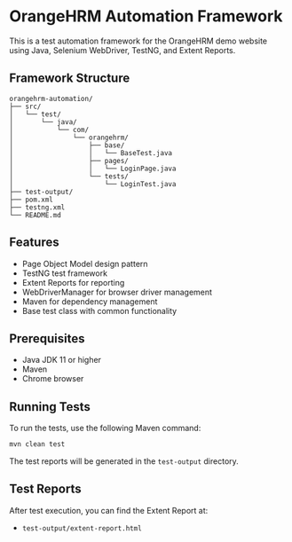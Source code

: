 # OrangeHRM Automation Framework

This is a test automation framework for the OrangeHRM demo website using Java, Selenium WebDriver, TestNG, and Extent Reports.

## Framework Structure

```
orangehrm-automation/
├── src/
│   └── test/
│       └── java/
│           └── com/
│               └── orangehrm/
│                   ├── base/
│                   │   └── BaseTest.java
│                   ├── pages/
│                   │   └── LoginPage.java
│                   └── tests/
│                       └── LoginTest.java
├── test-output/
├── pom.xml
├── testng.xml
└── README.md
```

## Features

- Page Object Model design pattern
- TestNG test framework
- Extent Reports for reporting
- WebDriverManager for browser driver management
- Maven for dependency management
- Base test class with common functionality

## Prerequisites

- Java JDK 11 or higher
- Maven
- Chrome browser

## Running Tests

To run the tests, use the following Maven command:

```bash
mvn clean test
```

The test reports will be generated in the `test-output` directory.

## Test Reports

After test execution, you can find the Extent Report at:
- `test-output/extent-report.html`
